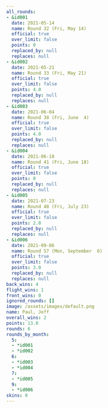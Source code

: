 ```yaml
---
all_rounds:
- &id001
  date: 2021-05-14
  name: Round 32 (Fri, May 14)
  official: true
  over_limit: false
  points: 0
  replaced_by: null
  replaces: null
- &id002
  date: 2021-05-21
  name: Round 33 (Fri, May 21)
  official: true
  over_limit: false
  points: 4.0
  replaced_by: null
  replaces: null
- &id003
  date: 2021-06-04
  name: Round 38 (Fri, June  4)
  official: true
  over_limit: false
  points: 4.0
  replaced_by: null
  replaces: null
- &id004
  date: 2021-06-18
  name: Round 41 (Fri, June 18)
  official: true
  over_limit: false
  points: 0
  replaced_by: null
  replaces: null
- &id005
  date: 2021-07-23
  name: Round 48 (Fri, July 23)
  official: true
  over_limit: false
  points: 2.0
  replaced_by: null
  replaces: null
- &id006
  date: 2021-09-06
  name: Round 57 (Mon, September  6)
  official: true
  over_limit: false
  points: 3.0
  replaced_by: null
  replaces: null
back_wins: 4
flight_wins: 1
front_wins: 0
ignored_rounds: []
image: /assets/images/default.png
name: Paul, Jeff
overall_wins: 2
points: 13.0
rounds: 6
rounds_by_month:
  5:
  - *id001
  - *id002
  6:
  - *id003
  - *id004
  7:
  - *id005
  9:
  - *id006
skins: 0
---
```

